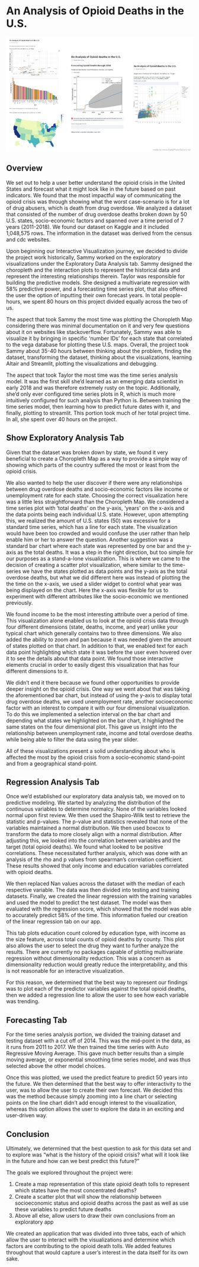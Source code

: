# An Analysis of Opioid Deaths in the U.S.
![A screenshot of your application. Could be a GIF.](makephotogallery.net_1603417622.jpg)

## Overview

We set out to help a user better understand the opioid crisis in the United States and forecast what it might look like in the future based on past indicators. We found that the most impactful way of communicating the opioid crisis was through showing what the worst case-scenario is for a lot of drug abusers, which is death from drug overdose. We analyzed a dataset that consisted of the number of drug overdose deaths broken down by 50 U.S. states, socio-economic factors and spanned over a time period of 7 years (2011-2018). We found our dataset on Kaggle and it included 1,048,575 rows. The information in the dataset was derived from the census and cdc websites. 

Upon beginning our Interactive Visualization journey, we decided to divide the project work historically, Sammy worked on the exploratory visualizations under the Exploratory Data Analysis tab. Sammy designed the choropleth and the interaction plots to represent the historical data and represent the interesting relationships therein. Taylor was responsible for building the predictive models. She designed a multivariate regression with 58% predictive power, and a forecasting time series plot, that also offered the user the option of inputting their own forecast years. In total people-hours, we spent 80 hours on this project divided equally across the two of us. 

The aspect that took Sammy the most time was plotting the Choropleth Map considering there was minimal documentation on it and very few questions about it on websites like stackoverflow. Fortunately, Sammy was able to visualize it by bringing in specific ‘number IDs’ for each state that correlated to the vega database for plotting these U.S. maps. Overall, the project took Sammy about 35-40 hours between thinking about the problem, finding the dataset, transforming the dataset, thinking about the visualizations, learning Altair and Streamlit, plotting the visualizations and debugging. 

The aspect that took Taylor the most time was the time series analysis model. It was the first skill she’d learned as an emerging data scientist in early 2018 and was therefore extremely rusty on the topic. Additionally, she’d only ever configured time series plots in R, which is much more intuitively configured for such analysis than Python is. Between training the time series model, then learning how to predict future dates with it, and finally, plotting to streamlit. This portion took much of her total project time. In all, she spent over 40 hours on the project. 

## Show Exploratory Analysis Tab

Given that the dataset was broken down by state, we found it very beneficial to create a Choropleth Map as a way to provide a simple way of showing which parts of the country suffered the most or least from the opioid crisis.

We also wanted to help the user discover if there were any relationships between drug overdose deaths and socio-economic factors like income or unemployment rate for each state. Choosing the correct visualization here was a little less straightforward than the Choropleth Map. We considered a time series plot with ‘total deaths’ on the y-axis, ‘years’ on the x-axis and the data points being each individual U.S. state. However, upon attempting this, we realized the amount of U.S. states (50) was excessive for a standard time series, which has a line for each state. The visualization would have been too crowded and would confuse the user rather than help enable him or her to answer the question. Another suggestion was a standard bar chart where each state was represented by one bar and the y-axis as the total deaths. It was a step in the right direction, but too simple for our purposes as a stand-a-lone visualization. This is where we came to the decision of creating a scatter plot visualization, where similar to the time-series  we have the states plotted as data points and the y-axis as the total overdose deaths, but what we did different here was instead of plotting the the time on the x-axis, we used a slider widget to control what year was being displayed on the chart. Here the x-axis was flexible for us to experiment with different attributes like the socio-economic we mentioned previously. 

We found income to be the most interesting attribute over a period of time. This visualization alone enabled us to look at the opioid crisis data through four different dimensions (state, deaths, income, and year) unlike your typical chart which generally contains two to three dimensions. We also added the ability to zoom and pan because it was needed given the amount of states plotted on that chart. In addition to that, we enabled text for each data point highlighting which state it was before the user even hovered over it to see the details about that data point. We found those interactive elements crucial in order to easily digest this visualization that has four different dimensions to it. 

We didn’t end it there because we found other opportunities to provide deeper insight on the opioid crisis. One way we went about that was taking the aforementioned bar chart, but instead of using the y-axis to display total drug overdose deaths, we used unemployment rate, another socioeconomic factor with an interest to compare it with our four dimensional visualization. To do this we implemented a selection interval on the bar chart and depending what states we highlighted on the bar chart, it highlighted the same states on the four dimensional plot. This gave us insight into the relationship between unemployment rate, income and total overdose deaths while being able to filter the data using the year slider.

All of these visualizations present a solid understanding about who is affected the most by the opioid crisis from a socio-economic stand-point and from a geographical stand-point. 

## Regression Analysis Tab 

Once we’d established our exploratory data analysis tab, we moved on to predictive modeling. We started by analyzing the distribution of the continuous variables to determine normalcy. None of the variables looked normal upon first review. We then used the Shapiro-Wilk test to retrieve the statistic and p-values. The p-value and statistics revealed that none of the variables maintained a normal distribution. We then used boxcox to transform the data to more closely align with a normal distribution. After adjusting this, we looked into the correlation between variables and the target (total opioid deaths). We found what looked to be positive correlations. These necessitated further analysis, which was done with an analysis of the rho and p values from spearman’s correlation coefficient. These results showed that only income and education variables correlated with opioid deaths. 

We then replaced Nan values across the dataset with the median of each respective variable. The data was then divided into testing and training datasets. Finally, we created the linear regression with the training variables and used the model to predict the test dataset. The model was then evaluated with the regression score, which showed that the model was able to accurately predict 58% of the time. This information fueled our creation of the linear regression tab on our app. 

This tab plots education count colored by education type, with income as the size feature, across total counts of opioid deaths by county. This plot also allows the user to select the drug they want to further analyze the results. There are currently no packages capable of plotting multivariate regression without dimensionality reduction. This was a concern as dimensionality reduction would greatly reduce the interpretability, and this is not reasonable for an interactive visualization. 


For this reason, we determined that the best way to represent our findings was to plot each of the predictor variables against the total opioid deaths, then we added a regression line to allow the user to see how each variable was trending. 

## Forecasting Tab

For the time series analysis portion, we divided the training dataset and testing dataset with a cut off of 2014. This was the mid-point in the data, as it runs from 2011 to 2017. We then trained the time series with Auto Regressive Moving Average. This gave much better results than a simple moving average, or exponential smoothing time series model, and was thus selected above the other model choices. 

Once this was plotted, we used the predict feature to predict 50 years into the future. We then determined that the best way to offer interactivity to the user, was to allow the user to create their own forecast. We decided this was the method because simply zooming into a line chart or selecting points on the line chart didn’t add enough interest to the visualization, whereas this option allows the user to explore the data in an exciting and user-driven way. 

## Conclusion

Ultimately, we determined that the best question to ask for this data set and to explore was “what is the history of the opioid crisis? what will it look like in the future and how can we best predict this future?”

The goals we explored throughout the project were: 
  1. Create a map representation of this state opioid death tolls to represent which states have the most concentrated deaths?
  2. Create a scatter plot that will show the relationship between socioeconomic status and opioid deaths across the past as well as use these variables to predict future deaths 
  3. Above all else, allow users to draw their own conclusions from an exploratory app

 We created an application that was divided into three tabs, each of which allow the user to interact with the visualizations and determine which factors are contributing to the opioid death tolls. We added features throughout that would capture a user’s interest in the data itself for its own sake. 
